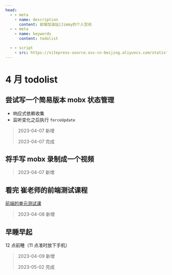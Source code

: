 ```yaml
---
head:
  - - meta
    - name: description
      content: 前端加油站|Jimmy的个人空间
  - - meta
    - name: keywords
      content: todolist

  - - script
    - src: https://vitepress-source.oss-cn-beijing.aliyuncs.com/statistics.js
---
```


# 4 月 todolist

## 尝试写一个简易版本 mobx 状态管理

- 响应式依赖收集
- 监听变化之后执行 `forceUpdate`

> 2023-04-07 新增
>
> 2023-04-07 完成

## 将手写 mobx 录制成一个视频

> 2023-04-07 新增

## 看完 崔老师的前端测试课程

[前端的单元测试课](https://www.bilibili.com/video/BV1me4y1c7nM/?spm_id_from=333.788&vd_source=b869b9e47469b5438851429bda1fb3fc)

> 2023-04-08 新增

## 早睡早起

12 点前睡（11 点准时放下手机）

> 2023-04-09 新增
>
> 2023-05-02 完成
